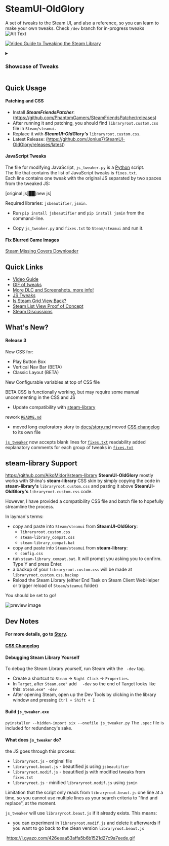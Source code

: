 # SteamUI-OldGlory

A set of tweaks to the Steam UI, and also a reference, so you can learn to make your own tweaks. Check `/dev` branch for in-progress tweaks \
![Alt Text](https://media.giphy.com/media/ehn6NIV3ZzVWaLyiDv/giphy.gif)

[<img src="https://i.imgur.com/2TZn4ET.png" alt="Video Guide to Tweaking the Steam Library"/>](https://www.youtube.com/watch?v=7_3e9j8FFv8)

<details>
    <summary><h3>Showcase of Tweaks</h3></summary><br>
    Condensed sidebar buttons <br>
    <img src="https://i.imgur.com/YDCDMD1.png" alt="img" style="zoom: 40%;" /> <br><br>
    Show more games <br>
    <img src="https://i.imgur.com/c0AJnsn.png" alt="Show more games" style="zoom: 55%;" /> <br><br>
    Fix blurred images <br>
    <img src="https://media.giphy.com/media/YIKhhaK166Iynrcer8/giphy.gif" alt="Fix blurred images" style="zoom: 100%;" /> <br><br>
    Improved game page layout <br>
    <img src="https://i.imgur.com/7UvT6OX.png" alt="Fix blurred images" style="zoom: 50%;" /> <br><br>
    Show more DLC and screenshots <br>
    <img src="https://media.giphy.com/media/cbPuBtJ1ez2v55SptR/giphy.gif" alt="Show more DLC" style="zoom:80%;" /> <br><br>
    Play bar moved up into box <br>
    <img src="https://i.imgur.com/HrgBUPl.png" alt="Play bar moved up into box" style="zoom:80%;"

​    

 



</details>





## Quick Usage

#### Patching and CSS

- Install **_SteamFriendsPatcher_**: (https://github.com/PhantomGamers/SteamFriendsPatcher/releases)
- After running it and patching, you should find `libraryroot.custom.css` file in `Steam/steamui`.
- Replace it with **_SteamUI-OldGlory's_** `libraryroot.custom.css`.
- Latest Release: (https://github.com/Jonius7/SteamUI-OldGlory/releases/latest)

#### JavaScript Tweaks

The file for modifying JavaScript, `js_tweaker.py` is a [Python](https://www.python.org/downloads/ "Python Downloads Page") script. \
The file that contains the list of JavaScript tweaks is `fixes.txt`.\
Each line contains one tweak with the original JS separated by two spaces from the tweaked JS: 

[original js]&#9608;&#9608;[new js] 

Required libraries: `jsbeautifier`, `jsmin`.

- Run `pip install jsbeautifier` and `pip install jsmin` from the command-line.

- Copy `js_tweaker.py` and `fixes.txt` to `Steam/steamui` and run it.

#### Fix Blurred Game Images

[Steam Missing Covers Downloader](https://github.com/Jonius7/steam-missing-covers-downloader/releases/tag/new-format-fix)



## Quick Links

- [Video Guide](https://www.youtube.com/watch?v=7_3e9j8FFv8)
- [GIF of tweaks](https://gyazo.com/38d0101b493741501697b4a0f5f0818f)
- [More DLC and Screenshots, more info!](https://imgur.com/a/3WTdrXP)
- [JS Tweaks](https://imgur.com/a/mL4QNYB)
- [Is Steam Grid View Back?](https://imgur.com/gallery/qcIHx0l)
- [Steam List View Proof of Concept](https://imgur.com/a/ZqvqrkR)
- [Steam Discussions](https://steamcommunity.com/discussions/forum/0/2451595019863406679/)



## What's New?

#### Release 3

New CSS for:

- Play Button Box
- Vertical Nav Bar (BETA)
- Classic Layout (BETA)

New Configurable variables at top of CSS file

BETA CSS is functionally working, but may require some manual uncommenting in the CSS and JS

- Update compatibility with [steam-library](https://github.com/AikoMidori/steam-library)

rework [`README.md`](README.md)

- moved long exploratory story to [docs/story.md](docs/story.md)
  moved [CSS changelog](docs/CSS%20changelog.md) to its own file

[`js_tweaker`](js_tweaker) now accepts blank lines for [`fixes.txt`](fixes.txt) readability
added explanatory comments for each group of tweaks in [`fixes.txt`](fixes.txt)



## steam-library Support

https://github.com/AikoMidori/steam-library
**SteamUI-OldGlory** mostly works with Shiina's **steam-library** CSS skin by simply copying the code in **steam-library's** `libraryroot.custom.css` and pasting it above **SteamUI-OldGlory's** `libraryroot.custom.css` code. 

However, I have provided a compatibility CSS file and batch file to hopefully streamline the process.

In layman's terms:

- copy and paste into `Steam/steamui` from **SteamUI-OldGlory**: 
  - `libraryroot.custom.css`
  - `steam-library_compat.css` 
  - `steam-library_compat.bat` 
- copy and paste into `Steam/steamui` from **steam-library**:
  - `config.css` 
- run `steam-library_compat.bat`. It will prompt you asking you to confirm. Type Y and press Enter.
- a backup of your `libraryroot.custom.css` will be made at `libraryroot.custom.css.backup`
- Reload the Steam Library (either End Task on Steam Client WebHelper or trigger reload of `Steam/steamui` folder)

You should be set to go!

![preview image](https://i.imgur.com/4gWzhj9.png)

## Dev Notes

#### For more details, go to [Story](docs/story.md).

#### [CSS Changelog](docs/CSS%20Changelog.md)

#### Debugging Steam Library Yourself

To debug the Steam Library yourself, run Steam with the ` -dev` tag.

- Create a shortcut to `Steam` -> `Right Click` -> `Properties`.
- In `Target`, after `Steam.exe"` add `  -dev` so the end of Target looks like this: `Steam.exe" -dev`
- After opening Steam, open up the Dev Tools by clicking in the library window and pressing `Ctrl + Shift + I`

#### Build `js_tweaker.exe`

`pyinstaller --hidden-import six --onefile js_tweaker.py`
The `.spec` file is included for redundancy's sake.

#### What does `js_tweaker` do?

the JS goes through this process:

- `libraryroot.js` - original file
- `libraryroot.beaut.js` - beautified js using `jsbeautifier`
- `libraryroot.modif.js` - beautified js with modified tweaks from `fixes.txt`
- `libraryreet.js` - minified `libraryroot.modif.js` using `jsmin`

Limitation that the script only reads from `libraryroot.beaut.js` one line at a time, so you cannot use multiple lines as your search criteria to "find and replace", at the moment.

`js_tweaker` will use `libraryroot.beaut.js` if it already exists. This means:

- you can experiment in `libraryroot.modif.js` and delete it afterwards if you want to go back to the clean version `libraryroot.beaut.js`

​    https://i.gyazo.com/426eeaa53affa5b6b1521d27c9a7eede.gif
